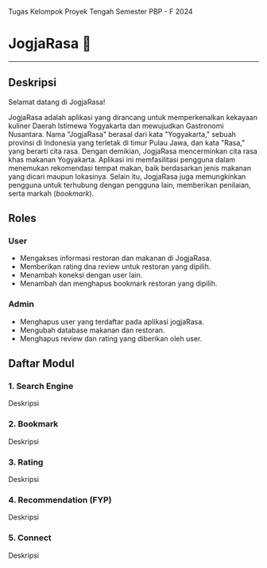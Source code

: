Tugas Kelompok Proyek Tengah Semester PBP - F 2024

# JogjaRasa 🍛 
---
## Deskripsi
Selamat datang di JogjaRasa!

JogjaRasa adalah aplikasi yang dirancang untuk memperkenalkan kekayaan kuliner Daerah Istimewa Yogyakarta dan mewujudkan Gastronomi Nusantara. Nama "JogjaRasa" berasal dari kata "Yogyakarta," sebuah provinsi di Indonesia yang terletak di timur Pulau Jawa, dan kata "Rasa," yang berarti cita rasa. Dengan demikian, JogjaRasa mencerminkan cita rasa khas makanan Yogyakarta. Aplikasi ini memfasilitasi pengguna dalam menemukan rekomendasi tempat makan, baik berdasarkan jenis makanan yang dicari maupun lokasinya. Selain itu, JogjaRasa juga memungkinkan pengguna untuk terhubung dengan pengguna lain, memberikan penilaian, serta markah (_bookmark_).

## Roles

### User
- Mengakses informasi restoran dan makanan di JogjaRasa.
- Memberikan rating dna review untuk restoran yang dipilih.
- Menambah koneksi dengan user lain.
- Menambah dan menghapus bookmark restoran yang dipilih.


### Admin
- Menghapus user yang terdaftar pada aplikasi jogjaRasa.
- Mengubah database makanan dan restoran.
- Menghapus review dan rating yang diberikan oleh user.

## Daftar Modul
### 1. **Search Engine**

Deskripsi

### 2. **Bookmark**

Deskripsi

### 3. **Rating**

Deskripsi

### 4. **Recommendation (FYP)**

Deskripsi

### 5. **Connect**

Deskripsi
